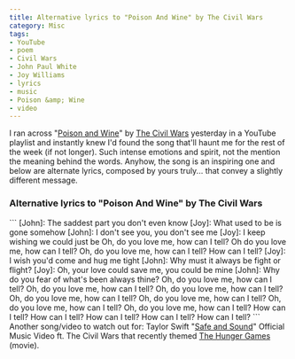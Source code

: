 ```yaml
---
title: Alternative lyrics to "Poison And Wine" by The Civil Wars
category: Misc
tags:
- YouTube
- poem
- Civil Wars
- John Paul White
- Joy Williams
- lyrics
- music
- Poison &amp; Wine
- video
---
```

I ran across "<a href="http://www.youtube.com/watch?v=WfzRlcnq_c0&amp;feature=g-like&amp;context=G2a17e4aALT3OCBgABAA">Poison and Wine</a>" by <a href="http://thecivilwars.com/about.php">The Civil Wars</a> yesterday in a YouTube playlist and instantly knew I'd found the song that'll haunt me for the rest of the week (if not longer). Such intense emotions and spirit, not the mention the meaning behind the words.
Anyhow, the song is an inspiring one and below are alternate lyrics, composed by yours truly... that convey a slightly different message.
<h3>Alternative lyrics to "Poison And Wine" by The Civil Wars</h3>
```
[John]: The saddest part you don't even know
[Joy]: What used to be is gone somehow
[John]: I don't see you, you don't see me
[Joy]: I keep wishing we could just be
Oh, do you love me, how can I tell?
Oh do you love me, how can I tell?
Oh, do you love me, how can I tell?
How can I tell?
[Joy]: I wish you'd come and hug me tight
[John]: Why must it always be fight or flight?
[Joy]: Oh, your love could save me, you could be mine
[John]: Why do you fear of what's been always thine?
Oh, do you love me, how can I tell?
Oh, do you love me, how can I tell?
Oh, do you love me, how can I tell?
Oh, do you love me, how can I tell?
Oh, do you love me, how can I tell?
Oh, do you love me, how can I tell?
Oh, do you love me, how can I tell?
How can I tell?
How can I tell?
How can I tell?
How can I tell?
How can I tell?
```
Another song/video to watch out for: Taylor Swift "<a href="http://www.youtube.com/watch?v=nhdNG_ebbTg">Safe and Sound</a>" Official Music Video ft. The Civil Wars that recently themed <a href="http://www.rottentomatoes.com/m/the_hunger_games/">The Hunger Games</a> (movie).